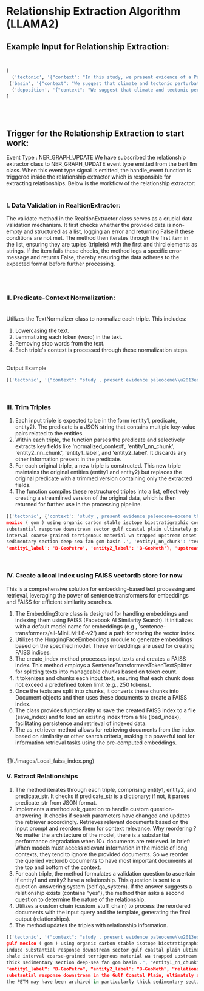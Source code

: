 # Relationship Extraction Algorithm (LLAMA2)<br />

## Example Input for Relationship Extraction:<br /><br />

```python
[
  ('tectonic', '{"context": "In this study, we present evidence of a Paleocene\\u2013Eocene Thermal Maximum (PETM) record within a 543-m-thick (1780 ft) deep-marine section in the Gulf of Mexico (GoM) using organic carbon stable isotopes and biostratigraphic constraints. We suggest that climate and tectonic perturbations in the upstream North American catchments can induce a substantial response in the downstream sectors of the Gulf Coastal Plain and ultimately in the GoM. This relationship is illustrated in the deep-water basin by (1) a high accom- modation and deposition of a shale interval when coarse-grained terrigenous material was trapped upstream at the onset of the PETM, and (2) a considerable increase in sedi- ment supply during the PETM, which is archived as a particularly thick sedimentary section in the deep-sea fans of the GoM basin.", "entity1_score": 1.0, "entity2_score": 1.0, "entity1_label": "B-GeoPetro", "entity2_label": "B-GeoMeth", "entity1_nn_chunk": "tectonic perturbations", "entity2_nn_chunk": "the upstream North American catchments", "file_path": "dummy_1_file.txt", "entity1_attnscore": 0.25, "entity2_attnscore": 0.11, "pair_attnscore": 0.15, "entity1_embedding": [3.9851672649383545, 5.444354057312012, 12.452054023742676, 0.40023085474967957, 5.477858543395996, -3.328960418701172, 7.499555587768555, -0.6432888507843018, 0.176153764128685, 4.574844837188721], "entity2_embedding": [3.910417318344116, 4.3172736167907715, 10.927567481994629, -0.4440983533859253, 5.645864009857178, -3.3608360290527344, 6.031068325042725, -0.13075894117355347, 1.19158935546875, 4.028927803039551], "sentence_embedding": [10.228797912597656, 0.9078602194786072, 3.8210675716400146, 2.9826271533966064, -1.7877899408340454, 9.019113540649414, 7.322807788848877, 0.4493107795715332, 5.830756187438965, 5.221020698547363]}', 'upstream'),
 ('basin', '{"context": "We suggest that climate and tectonic perturbations in the upstream North American catchments can induce a substantial response in the downstream sectors of the Gulf Coastal Plain and ultimately in the GoM. This relationship is illustrated in the deep-water basin by (1) a high accom- modation and deposition of a shale interval when coarse-grained terrigenous material was trapped upstream at the onset of the PETM, and (2) a considerable increase in sedi- ment supply during the PETM, which is archived as a particularly thick sedimentary section in the deep-sea fans of the GoM basin.", "entity1_score": 1.0, "entity2_score": 1.0, "entity1_label": "B-GeoPetro", "entity2_label": "B-GeoMeth", "entity1_nn_chunk": "the GoM basin", "entity2_nn_chunk": "upstream", "file_path": "dummy_1_file.txt", "entity1_attnscore": 0.26, "entity2_attnscore": 0.09, "pair_attnscore": 0.13, "entity1_embedding": [3.031496524810791, 5.5543012619018555, 12.802851676940918, -0.40406331419944763, 5.433542251586914, -4.073908805847168, 7.429781436920166, -0.35669469833374023, 1.03021240234375, 5.3818559646606445], "entity2_embedding": [3.7557637691497803, 4.355807781219482, 10.816529273986816, -0.5670130848884583, 5.616918087005615, -3.3334271907806396, 5.912326335906982, -0.06841135025024414, 1.1116150617599487, 4.205568790435791], "sentence_embedding": [9.40550708770752, 1.8712570667266846, 4.63387393951416, 3.8367974758148193, -1.094395637512207, 8.434747695922852, 6.475388050079346, 1.6503015756607056, 5.695371150970459, 5.418364524841309]}', 'upstream'), 
  ('deposition', '{"context": "We suggest that climate and tectonic perturbations in the upstream North American catchments can induce a substantial response in the downstream sectors of the Gulf Coastal Plain and ultimately in the GoM. This relationship is illustrated in the deep-water basin by (1) a high accom- modation and deposition of a shale interval when coarse-grained terrigenous material was trapped upstream at the onset of the PETM, and (2) a considerable increase in sedi- ment supply during the PETM, which is archived as a particularly thick sedimentary section in the deep-sea fans of the GoM basin.", "entity1_score": 1.0, "entity2_score": 1.0, "entity1_label": "B-GeoPetro", "entity2_label": "B-GeoMeth", "entity1_nn_chunk": "deposition", "entity2_nn_chunk": "upstream", "file_path": "dummy_1_file.txt", "entity1_attnscore": 0.26, "entity2_attnscore": 0.09, "pair_attnscore": 0.13, "entity1_embedding": [3.6060078144073486, 6.190525531768799, 12.511820793151855, 0.2952989339828491, 5.2114458084106445, -3.542228937149048, 7.520601272583008, -0.6833171844482422, 0.31914183497428894, 4.374380588531494], "entity2_embedding": [3.9278876781463623, 4.369570255279541, 10.83134651184082, -0.3810097873210907, 5.6381611824035645, -3.3257150650024414, 6.1031060218811035, -0.1740904599428177, 0.879339873790741, 3.5072436332702637], "sentence_embedding": [9.471346855163574, 1.8663707971572876, 4.568644046783447, 3.7678043842315674, -0.9877296090126038, 8.311663627624512, 6.345090389251709, 1.6819571256637573, 5.708926677703857, 5.485371112823486]}', 'upstream')
]
``` 
<br><br />

## Trigger for the Relationship Extraction to start work:

Event Type : NER_GRAPH_UPDATE
We have subscribed the relationship extractor class to NER_GRAPH_UPDATE event type emitted from the bert llm class.  When this event type signal is emitted, the handle_event function is triggered inside the relationship extractor which is responsible for extracting relationships. Below is the workflow of the relationship extractor:
<br /><br />

### I. Data Validation in RealtionExtractor:<br />

The validate method in the RealtionExtractor class serves as a crucial data validation mechanism. It first checks whether the provided data is non-empty 
and structured as a list, logging an error and returning False if these conditions are not met. The method then iterates through the first item in the list,
ensuring they are tuples (triplets) with the first and third elements as strings. If the item fails these checks, the method logs a specific error 
message and returns False, thereby ensuring the data adheres to the expected format before further processing.

<br /><br />

### II. Predicate-Context Normalization:<br /><br />

Utilizes the TextNormalizer class to normalize each triple. This includes:
1. Lowercasing the text.<br />
2. Lemmatizing each token (word) in the text.<br />
3. Removing stop words from the text.<br />
4. Each triple's context is processed through these normalization steps.<br />

<br />
Output Example
<br />

```python
[('tectonic', '{"context": "study , present evidence paleocene\\u2013eocene thermal maximum ( petm ) record within 543-m-thick ( 1780 ft ) deep-marine section gulf mexico ( gom ) using organic carbon stable isotope biostratigraphic constraint . suggest climate tectonic perturbation upstream north american catchment induce substantial response downstream sector gulf coastal plain ultimately gom . relationship illustrated deep-water basin ( 1 ) high accom- modation deposition shale interval coarse-grained terrigenous material wa trapped upstream onset petm , ( 2 ) considerable increase sedi- ment supply petm , archived particularly thick sedimentary section deep-sea fan gom basin .", "entity1_score": 1.0, "entity2_score": 1.0, "entity1_label": "B-GeoPetro", "entity2_label": "B-GeoMeth", "entity1_nn_chunk": "tectonic perturbations", "entity2_nn_chunk": "the upstream North American catchments", "file_path": "dummy_1_file.txt", "entity1_attnscore": 0.25, "entity2_attnscore": 0.11, "pair_attnscore": 0.15, "entity1_embedding": [4.785828113555908, 4.2147417068481445, 4.608402729034424, 7.86382532119751, -3.119875907897949, 6.4056620597839355, 4.736032962799072, 0.40054139494895935, -1.7422124147415161, 9.150322914123535], "entity2_embedding": [4.749422073364258, 3.777057647705078, 6.303576946258545, 8.151358604431152, -2.55820369720459, 5.3259968757629395, 6.484385967254639, 0.4279687702655792, -0.9084129333496094, 7.9470624923706055], "sentence_embedding": [-0.4015790522098541, 3.746861696243286, 6.176400661468506, 5.342568397521973, -0.9461199641227722, -6.17316198348999, -4.8703389167785645, 13.388699531555176, 8.222224235534668, 14.191060066223145]}', 'upstream')]
```

<br />

### III. Trim Triples<br />
1. Each input triple is expected to be in the form (entity1, predicate, entity2). The predicate is a JSON string that contains multiple key-value pairs related to the entities.<br />
2. Within each triple, the function parses the predicate and selectively extracts key fields like 'normalized_context', 'entity1_nn_chunk', 'entity2_nn_chunk', 'entity1_label', and 'entity2_label'. It discards any other information present in the predicate.<br />
3. For each original triple, a new triple is constructed. This new triple maintains the original entities (entity1 and entity2) but replaces the original predicate with a trimmed version containing only the extracted fields.<br />
4. The function compiles these restructured triples into a list, effectively creating a streamlined version of the original data, which is then returned for further use in the processing pipeline.<br />

```python
[('tectonic', {'context': 'study , present evidence paleocene–eocene thermal maximum ( petm ) record within 543-m-thick ( 1780 ft ) deep-marine section gulf 
mexico ( gom ) using organic carbon stable isotope biostratigraphic constraint . suggest climate tectonic perturbation upstream north american catchment induce 
substantial response downstream sector gulf coastal plain ultimately gom . relationship illustrated deep-water basin ( 1 ) high accom- modation deposition shale 
interval coarse-grained terrigenous material wa trapped upstream onset petm , ( 2 ) considerable increase sedi- ment supply petm , archived particularly thick 
sedimentary section deep-sea fan gom basin .', 'entity1_nn_chunk': 'tectonic perturbations', 'entity2_nn_chunk': 'the upstream North American catchments', 
'entity1_label': 'B-GeoPetro', 'entity2_label': 'B-GeoMeth'}, 'upstream')]
```

<br />

### IV. Create a local index using FAISS vectordb store for now<br />

This is a comprehensive solution for embedding-based text processing and retrieval, leveraging the power of sentence transformers for embeddings and FAISS for efficient similarity searches.

1. The EmbeddingStore class is designed for handling embeddings and indexing them using FAISS (Facebook AI Similarity Search). It initializes with a default model name for embeddings (e.g., 'sentence-transformers/all-MiniLM-L6-v2') and a path for storing the vector index.<br />
2. Utilizes the HuggingFaceEmbeddings module to generate embeddings based on the specified model. These embeddings are used for creating FAISS indices.<br />
3. The create_index method processes input texts and creates a FAISS index. This method employs a SentenceTransformersTokenTextSplitter for splitting texts into manageable chunks based on token count.<br />
4. It tokenizes and chunks each input text, ensuring that each chunk does not exceed a predefined token limit (e.g., 250 tokens).<br />
5. Once the texts are split into chunks, it converts these chunks into Document objects and then uses these documents to create a FAISS index.<br />
6. The class provides functionality to save the created FAISS index to a file (save_index) and to load an existing index from a file (load_index), facilitating persistence and retrieval of indexed data.<br />
7. The as_retriever method allows for retrieving documents from the index based on similarity or other search criteria, making it a powerful tool for information retrieval tasks using the pre-computed embeddings.<br />
<br />
![](./images/Local_faiss_index.png)



### V. Extract Relationships<br />


1. The method iterates through each triple, comprising entity1, entity2, and predicate_str. It checks if predicate_str is a dictionary; if not, it parses predicate_str from JSON format.<br />
2. Implements a method ask_question to handle custom question-answering. It checks if search parameters have changed and updates the retriever accordingly.
Retrieves relevant documents based on the input prompt and reorders them for context relevance.
Why reordering ? No matter the architecture of the model, there is a substantial performance degradation when 10+ documents are retrieved. In brief: When models must access relevant information in the middle of long contexts, they tend to ignore the provided documents. So we reorder the queried vectordb documents to have most important documents at the top and bottom of the context.  
3. For each triple, the method formulates a validation question to ascertain if entity1 and entity2 have a relationship. This question is sent to a question-answering system (self.qa_system). If the answer suggests a relationship exists (contains "yes"), the method then asks a second question to determine the nature of the relationship.
4. Utilizes a custom chain (custom_stuff_chain) to process the reordered documents with the input query and the template, generating the final output (relationships).
5. The method updates the triples with relationship information.


```python
[('tectonic', '{"context": "study , present evidence paleocene\\u2013eocene thermal maximum ( petm ) record within 543-m-thick ( 1780 ft ) deep-marine section 
gulf mexico ( gom ) using organic carbon stable isotope biostratigraphic constraint . suggest climate tectonic perturbation upstream north american catchment 
induce substantial response downstream sector gulf coastal plain ultimately gom . relationship illustrated deep-water basin ( 1 ) high accom- modation deposition 
shale interval coarse-grained terrigenous material wa trapped upstream onset petm , ( 2 ) considerable increase sedi- ment supply petm , archived particularly 
thick sedimentary section deep-sea fan gom basin .", "entity1_nn_chunk": "tectonic perturbations", "entity2_nn_chunk": "the upstream North American catchments", 
"entity1_label": "B-GeoPetro", "entity2_label": "B-GeoMeth", "relationship": "1. Tectonic perturbation upstream North American catchment may have induced a 
substantial response downstream in the Gulf Coastal Plain, ultimately affecting the GOM deep-water basin.\\n            2. The increase in sediment supply during 
the PETM may have been archived in particularly thick sedimentary sections of the deep-sea fan in the GOM basin."}', 'upstream'),]
```